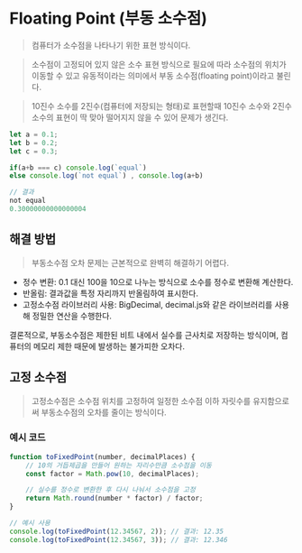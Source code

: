 # Floating Point (부동 소수점)

> 컴퓨터가 소수점을 나타나기 위한 표현 방식이다.

> 소수점이 고정되어 있지 않은 소수 표현 방식으로 필요에 따라 소수점의 위치가 이동할 수 있고 유동적이라는 의미에서 부동 소수점(floating point)이라고 불린다.

> 10진수 소수를 2진수(컴퓨터에 저장되는 형태)로 표현할때 10진수 소수와 2진수 소수의 표현이 딱 맞아 떨어지지 않을 수 있어 문제가 생긴다.

```javascript
let a = 0.1;
let b = 0.2;
let c = 0.3;

if(a+b === c) console.log(`equal`)
else console.log(`not equal`) , console.log(a+b)

// 결과
not equal
0.30000000000000004
```


## 해결 방법

> 부동소수점 오차 문제는 근본적으로 완벽히 해결하기 어렵다.

- 정수 변환: 0.1 대신 100을 10으로 나누는 방식으로 소수를 정수로 변환해 계산한다.
- 반올림: 결과값을 특정 자리까지 반올림하여 표시한다.
- 고정소수점 라이브러리 사용: BigDecimal, decimal.js와 같은 라이브러리를 사용해 정밀한 연산을 수행한다.

결론적으로, 부동소수점은 제한된 비트 내에서 실수를 근사치로 저장하는 방식이며, 컴퓨터의 메모리 제한 때문에 발생하는 불가피한 오차다.

## 고정 소수점

> 고정소수점은 소수점 위치를 고정하여 일정한 소수점 이하 자릿수를 유지함으로써 부동소수점의 오차를 줄이는 방식이다.

### 예시 코드

```javascript
function toFixedPoint(number, decimalPlaces) {
    // 10의 거듭제곱을 만들어 원하는 자리수만큼 소수점을 이동
    const factor = Math.pow(10, decimalPlaces);

    // 실수를 정수로 변환한 후 다시 나눠서 소수점을 고정
    return Math.round(number * factor) / factor;
}

// 예시 사용
console.log(toFixedPoint(12.34567, 2)); // 결과: 12.35
console.log(toFixedPoint(12.34567, 3)); // 결과: 12.346
```
